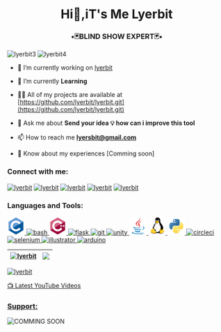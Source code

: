 <h1 align="center">Hi👋,iT's Me Lyerbit</h1>
<h3 align="center">•🃏BLIND SHOW EXPERT🃏•</h3>

![lyerbit3](https://user-images.githubusercontent.com/100108676/155845352-a276bdc9-2187-4c85-969c-a9d88e878f63.JPG)
![lyerbit4](https://user-images.githubusercontent.com/100108676/155845356-af5d2f2c-cf47-44f4-af36-808793efbb2a.JPG)



- 🔭 I’m currently working on [lyerbit](https://github.com/lyerbit/lyerbit.git)

- 🌱 I’m currently **Learning**

- 👨‍💻 All of my projects are available at [https://github.com/lyerbit/lyerbit.git](https://github.com/lyerbit/lyerbit.git)

- 💬 Ask me about **Send your idea 💡 how can i improve this tool**

- 📫 How to reach me **lyersbit@gmail.com**

- 📄 Know about my experiences [Comming soon]

<h3 align="left">Connect with me:</h3>
<p align="left">
<a href="https://instagram.com/lyerbit" target="blank"><img align="center" src="https://cdn.jsdelivr.net/npm/simple-icons@3.0.1/icons/instagram.svg" alt="lyerbit" height="30" width="40" /></a>
<a href="https://t.me/lyerbit" target="blank"><img align="center" src="https://cdn.jsdelivr.net/npm/simple-icons@3.0.1/icons/telegram.svg" alt="lyerbit" height="30" width="40" /></a>
 <a href="https://github.com/lyerbit" target="blank"><img align="center" src="https://cdn.jsdelivr.net/npm/simple-icons@3.0.1/icons/github.svg" alt="lyerbit" height="30" width="40" /></a>
<a href="https://www.youtube.com/c/lyerbit" target="blank"><img align="center" src="https://cdn.jsdelivr.net/npm/simple-icons@3.0.1/icons/youtube.svg" alt="lyerbit" height="30" width="40" /></a>
<a href="https://twitter.com/lyerbit" target="blank"><img align="center" src="https://cdn.jsdelivr.net/npm/simple-icons@3.0.1/icons/twitter.svg" alt="lyerbit" height="30" width="40" /></a>
</p>

<h3 align="left">Languages and Tools:</h3>
<p align="left"> <a href="https://www.cprogramming.com/" target="_blank" rel="noreferrer"> <img src="https://raw.githubusercontent.com/devicons/devicon/master/icons/c/c-original.svg" alt="c" width="40" height="40"/> </a> <a href="https://www.gnu.org/software/bash/" target="_blank" rel="noreferrer"> <img src="https://www.vectorlogo.zone/logos/gnu_bash/gnu_bash-icon.svg" alt="bash" width="40" height="40"/> </a> <a href="https://www.w3schools.com/cpp/" target="_blank" rel="noreferrer"> <img src="https://raw.githubusercontent.com/devicons/devicon/master/icons/cplusplus/cplusplus-original.svg" alt="cplusplus" width="40" height="40"/> </a> <a href="https://flask.palletsprojects.com/" target="_blank" rel="noreferrer"> <img src="https://www.vectorlogo.zone/logos/pocoo_flask/pocoo_flask-icon.svg" alt="flask" width="40" height="40"/> </a> <a href="https://git-scm.com/" target="_blank" rel="noreferrer"> <img src="https://www.vectorlogo.zone/logos/git-scm/git-scm-icon.svg" alt="git" width="40" height="40"/> </a> <a href="https://unity.com/" target="_blank" rel="noreferrer"> <img src="https://www.vectorlogo.zone/logos/unity3d/unity3d-icon.svg" alt="unity" width="40" height="40"/> </a> <a href="https://www.java.com" target="_blank" rel="noreferrer"> <img src="https://raw.githubusercontent.com/devicons/devicon/master/icons/java/java-original.svg" alt="java" width="40" height="40"/> <a href="https://www.linux.org/" target="_blank" rel="noreferrer"> <img src="https://raw.githubusercontent.com/devicons/devicon/master/icons/linux/linux-original.svg" alt="linux" width="40" height="40"/> </a> <a href="https://www.python.org" target="_blank" rel="noreferrer"> <img src="https://raw.githubusercontent.com/devicons/devicon/master/icons/python/python-original.svg" alt="python" width="40" height="40"/> </a> <a href="https://circleci.com" target="_blank" rel="noreferrer"> <img src="https://www.vectorlogo.zone/logos/circleci/circleci-icon.svg" alt="circleci" width="40" height="40"/> </a> <a href="https://www.selenium.dev" target="_blank" rel="noreferrer"> <img src="https://raw.githubusercontent.com/detain/svg-logos/780f25886640cef088af994181646db2f6b1a3f8/svg/selenium-logo.svg" alt="selenium" width="40" height="40"/>  </a> <a href="https://www.adobe.com/in/products/illustrator.html" target="_blank" rel="noreferrer"> <img src="https://www.vectorlogo.zone/logos/adobe_illustrator/adobe_illustrator-icon.svg" alt="illustrator" width="40" height="40"/> </a> <a href="https://www.arduino.cc/" target="_blank" rel="noreferrer"> <img src="https://cdn.worldvectorlogo.com/logos/arduino-1.svg" alt="arduino" width="40" height="40"/> </p>

 | <a href="https://github.com/lyerbit/github-readme-stats"><img align="center" src="https://github-readme-stats.vercel.app/api?username=lyerbit&show_icons=true&hide_border=false&title_color=ff652f&icon_color=FFE400&bg_color=09131B&text_color=ffffff&border_color=0c1a25" alt="lyerbit" /></a> | <a href="https://github.com/lyerbit/github-readme-stats"><img align="center" src="https://github-readme-stats.vercel.app/api/top-langs/?username=lyerbit&layout=compact&theme=buefy&hide_border=true" /></a> |
| ------------- | ------------- |
 
<p><img align="center" src="https://github-readme-streak-stats.herokuapp.com/?user=lyerbit&hide_border=false&icon_color=FFE400&bg_color=09131B&text_color=FFE400&border_color=0c1a25" alt="lyerbit" /></p>
📺 Latest YouTube Videos
 
<h3 align="left">Support:</h3>
<p><a href="https://www.buymeacoffee.com/COMMING SOON"> <img align="left" src="https://cdn.buymeacoffee.com/buttons/v2/default-yellow.png" height="50" width="210" alt="COMMING SOON" /></a></p><br><br>
